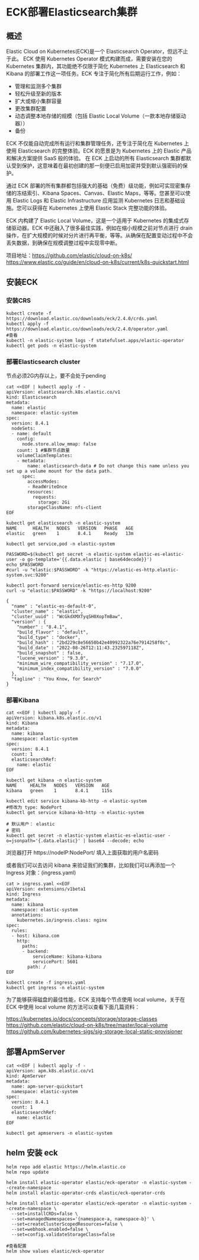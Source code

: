 # ECK部署Elasticsearch集群

## 概述

Elastic Cloud on Kubernetes(ECK)是一个 Elasticsearch Operator，但远不止于此。 ECK 使用 Kubernetes Operator 模式构建而成，需要安装在您的 Kubernetes 集群内，其功能绝不仅限于简化 Kubernetes 上 Elasticsearch 和 Kibana 的部署工作这一项任务。ECK 专注于简化所有后期运行工作，例如：

- 管理和监测多个集群
- 轻松升级至新的版本
- 扩大或缩小集群容量
- 更改集群配置
- 动态调整本地存储的规模（包括 Elastic Local Volume（一款本地存储驱动器））
- 备份
  
ECK 不仅能自动完成所有运行和集群管理任务，还专注于简化在 Kubernetes 上使用 Elasticsearch 的完整体验。ECK 的愿景是为 Kubernetes 上的 Elastic 产品和解决方案提供 SaaS 般的体验。
在 ECK 上启动的所有 Elasticsearch 集群都默认受到保护，这意味着在最初创建的那一刻便已启用加密并受到默认强密码的保护。

通过 ECK 部署的所有集群都包括强大的基础（免费）级功能，例如可实现密集存储的冻结索引、Kibana Spaces、Canvas、Elastic Maps，等等。您甚至可以使用 Elastic Logs 和 Elastic Infrastructure 应用监测 Kubernetes 日志和基础设施。您可以获得在 Kubernetes 上使用 Elastic Stack 完整功能的体验。

ECK 内构建了 Elastic Local Volume，这是一个适用于 Kubernetes 的集成式存储驱动器。ECK 中还融入了很多最佳实践，例如在缩小规模之前对节点进行 drain 操作，在扩大规模的时候对分片进行再平衡，等等。从确保在配置变动过程中不会丢失数据，到确保在规模调整过程中实现零中断。

项目地址：https://github.com/elastic/cloud-on-k8s/
https://www.elastic.co/guide/en/cloud-on-k8s/current/k8s-quickstart.html

## 安装ECK

### 安装CRS

```shell
kubectl create -f https://download.elastic.co/downloads/eck/2.4.0/crds.yaml
kubectl apply -f https://download.elastic.co/downloads/eck/2.4.0/operator.yaml
#查看
kubectl -n elastic-system logs -f statefulset.apps/elastic-operator
kubectl get pods -n elastic-system
```

### 部署Elasticsearch cluster

节点必须2G内存以上，要不会处于pending

```shell
cat <<EOF | kubectl apply -f -
apiVersion: elasticsearch.k8s.elastic.co/v1
kind: Elasticsearch
metadata:
  name: elastic
  namespace: elastic-system
spec:
  version: 8.4.1
  nodeSets:
  - name: default
    config:
      node.store.allow_mmap: false
    count: 1 #集群节点数量
    volumeClaimTemplates:
    - metadata:
        name: elasticsearch-data # Do not change this name unless you set up a volume mount for the data path.
      spec:
        accessModes:
        - ReadWriteOnce
        resources:
          requests:
            storage: 2Gi
        storageClassName: nfs-client
EOF

kubectl get elasticsearch -n elastic-system
NAME      HEALTH   NODES   VERSION   PHASE   AGE
elastic   green    1       8.4.1     Ready   13m

kubectl get service,pod -n elastic-system

PASSWORD=$(kubectl get secret -n elastic-system elastic-es-elastic-user -o go-template='{{.data.elastic | base64decode}}')
echo $PASSWORD
#curl -u "elastic:$PASSWORD" -k "https://elastic-es-http.elastic-system.svc:9200"

kubectl port-forward service/elastic-es-http 9200
curl -u "elastic:$PASSWORD" -k "https://localhost:9200"

{
  "name" : "elastic-es-default-0",
  "cluster_name" : "elastic",
  "cluster_uuid" : "WcGkdXMXTyqSH0XopTmBaw",
  "version" : {
    "number" : "8.4.1",
    "build_flavor" : "default",
    "build_type" : "docker",
    "build_hash" : "2bd229c8e56650b42e40992322a76e7914258f0c",
    "build_date" : "2022-08-26T12:11:43.232597118Z",
    "build_snapshot" : false,
    "lucene_version" : "9.3.0",
    "minimum_wire_compatibility_version" : "7.17.0",
    "minimum_index_compatibility_version" : "7.0.0"
  },
  "tagline" : "You Know, for Search"
}
```

### 部署Kibana

```shell
cat <<EOF | kubectl apply -f -
apiVersion: kibana.k8s.elastic.co/v1
kind: Kibana
metadata:
  name: kibana
  namespace: elastic-system
spec:
  version: 8.4.1
  count: 1
  elasticsearchRef:
    name: elastic
EOF

kubectl get kibana -n elastic-system
NAME     HEALTH   NODES   VERSION   AGE
kibana   green    1       8.4.1     115s

kubectl edit service kibana-kb-http -n elastic-system
#修改为 type: NodePort
kubectl get service kibana-kb-http -n elastic-system

# 默认用户： elastic 
# 密码
kubectl get secret -n elastic-system elastic-es-elastic-user -o=jsonpath='{.data.elastic}' | base64 --decode; echo
```

浏览器打开 https://nodeIP:NodePort/ 
填入上面获取的用户名密码

或者我们可以去访问 kibana 来验证我们的集群，比如我们可以再添加一个 Ingress 对象：(ingress.yaml)

```shell
cat > ingress.yaml <<EOF
apiVersion: extensions/v1beta1
kind: Ingress
metadata:
  name: kibana
  namespace: elastic-system
  annotations:
    kubernetes.io/ingress.class: nginx
spec:
  rules:
  - host: kibana.com
    http:
      paths:
      - backend:
          serviceName: kibana-kibana
          servicePort: 5601
        path: /
EOF

kubectl create -f ingress.yaml
kubectl get ingress -n elastic-system
```

为了能够获得磁盘的最佳性能，ECK 支持每个节点使用 local volume，关于在 ECK 中使用 local volume 的方法可以查看下面几篇资料：

https://kubernetes.io/docs/concepts/storage/storage-classes
https://github.com/elastic/cloud-on-k8s/tree/master/local-volume
https://github.com/kubernetes-sigs/sig-storage-local-static-provisioner

## 部署ApmServer

```shell
cat <<EOF | kubectl apply -f -
apiVersion: apm.k8s.elastic.co/v1
kind: ApmServer
metadata:
  name: apm-server-quickstart
  namespace: elastic-system
spec:
  version: 8.4.1
  count: 1
  elasticsearchRef:
    name: elastic
EOF

kubectl get apmservers -n elastic-system
```

## helm 安装 eck

```shell
helm repo add elastic https://helm.elastic.co
helm repo update

helm install elastic-operator elastic/eck-operator -n elastic-system --create-namespace
helm install elastic-operator-crds elastic/eck-operator-crds

helm install elastic-operator elastic/eck-operator -n elastic-system --create-namespace \
  --set=installCRDs=false \
  --set=managedNamespaces='{namespace-a, namespace-b}' \
  --set=createClusterScopedResources=false \
  --set=webhook.enabled=false \
  --set=config.validateStorageClass=false

#查看配置
helm show values elastic/eck-operator
```
